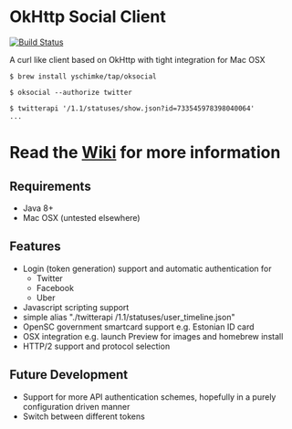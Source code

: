 # OkHttp Social Client

[![Build Status](https://travis-ci.org/yschimke/oksocial.svg?branch=master)](https://travis-ci.org/yschimke/oksocial)

A curl like client based on OkHttp with tight integration for Mac OSX

```
$ brew install yschimke/tap/oksocial

$ oksocial --authorize twitter

$ twitterapi '/1.1/statuses/show.json?id=733545978398040064'
...
``` 

# Read the [Wiki](https://github.com/yschimke/oksocial/wiki) for more information

## Requirements

- Java 8+
- Mac OSX (untested elsewhere)

## Features

- Login (token generation) support and automatic authentication for
    - Twitter
    - Facebook
    - Uber
- Javascript scripting support
- simple alias "./twitterapi /1.1/statuses/user_timeline.json"
- OpenSC government smartcard support e.g. Estonian ID card
- OSX integration e.g. launch Preview for images and homebrew install
- HTTP/2 support and protocol selection

## Future Development

- Support for more API authentication schemes, hopefully in a purely configuration driven manner
- Switch between different tokens
